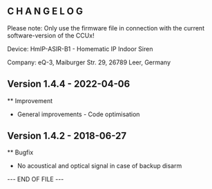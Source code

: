 ﻿C H A N G E L O G
-----------------

Please note: Only use the firmware file in connection with the current software-version
of the CCUx!

Device: HmIP-ASIR-B1 - Homematic IP Indoor Siren

Company: eQ-3, Maiburger Str. 29, 26789 Leer, Germany


Version 1.4.4 - 2022-04-06
--------------------------------------------------------------
** Improvement
   * General improvements - Code optimisation

Version 1.4.2 - 2018-06-27
--------------------------------------------------------------
** Bugfix
   * No acoustical and optical signal in case of backup disarm

--- END OF FILE ---